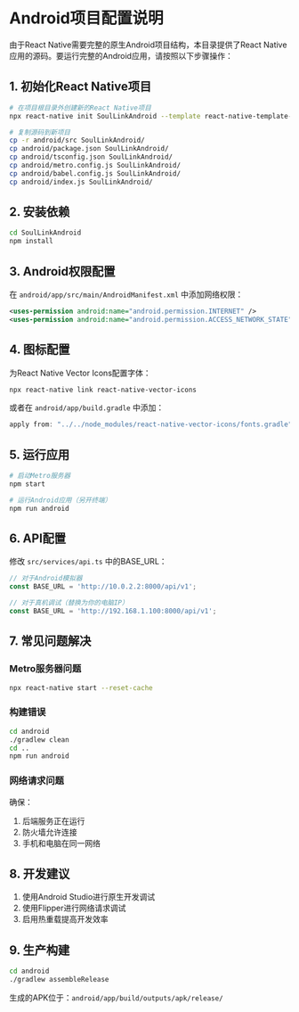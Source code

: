 # Android项目配置说明

由于React Native需要完整的原生Android项目结构，本目录提供了React Native应用的源码。要运行完整的Android应用，请按照以下步骤操作：

## 1. 初始化React Native项目

```bash
# 在项目根目录外创建新的React Native项目
npx react-native init SoulLinkAndroid --template react-native-template-typescript

# 复制源码到新项目
cp -r android/src SoulLinkAndroid/
cp android/package.json SoulLinkAndroid/
cp android/tsconfig.json SoulLinkAndroid/
cp android/metro.config.js SoulLinkAndroid/
cp android/babel.config.js SoulLinkAndroid/
cp android/index.js SoulLinkAndroid/
```

## 2. 安装依赖

```bash
cd SoulLinkAndroid
npm install
```

## 3. Android权限配置

在 `android/app/src/main/AndroidManifest.xml` 中添加网络权限：

```xml
<uses-permission android:name="android.permission.INTERNET" />
<uses-permission android:name="android.permission.ACCESS_NETWORK_STATE" />
```

## 4. 图标配置

为React Native Vector Icons配置字体：

```bash
npx react-native link react-native-vector-icons
```

或者在 `android/app/build.gradle` 中添加：

```gradle
apply from: "../../node_modules/react-native-vector-icons/fonts.gradle"
```

## 5. 运行应用

```bash
# 启动Metro服务器
npm start

# 运行Android应用（另开终端）
npm run android
```

## 6. API配置

修改 `src/services/api.ts` 中的BASE_URL：

```typescript
// 对于Android模拟器
const BASE_URL = 'http://10.0.2.2:8000/api/v1';

// 对于真机调试（替换为你的电脑IP）
const BASE_URL = 'http://192.168.1.100:8000/api/v1';
```

## 7. 常见问题解决

### Metro服务器问题
```bash
npx react-native start --reset-cache
```

### 构建错误
```bash
cd android
./gradlew clean
cd ..
npm run android
```

### 网络请求问题
确保：
1. 后端服务正在运行
2. 防火墙允许连接
3. 手机和电脑在同一网络

## 8. 开发建议

1. 使用Android Studio进行原生开发调试
2. 使用Flipper进行网络请求调试
3. 启用热重载提高开发效率

## 9. 生产构建

```bash
cd android
./gradlew assembleRelease
```

生成的APK位于：`android/app/build/outputs/apk/release/` 